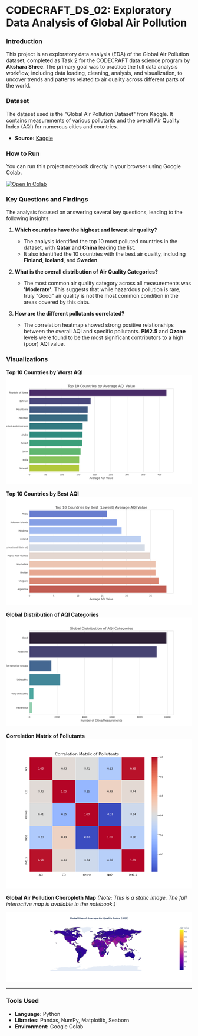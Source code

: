 # CODECRAFT_DS_02: Exploratory Data Analysis of Global Air Pollution

### Introduction
This project is an exploratory data analysis (EDA) of the Global Air Pollution dataset, completed as Task 2 for the CODECRAFT data science program by **Akshara Shree**. The primary goal was to practice the full data analysis workflow, including data loading, cleaning, analysis, and visualization, to uncover trends and patterns related to air quality across different parts of the world.

### Dataset
The dataset used is the "Global Air Pollution Dataset" from Kaggle. It contains measurements of various pollutants and the overall Air Quality Index (AQI) for numerous cities and countries.
- **Source:** [Kaggle](https://www.kaggle.com/datasets/hasibalmuzdaddid/global-air-pollution-dataset)

### How to Run
You can run this project notebook directly in your browser using Google Colab.

[![Open In Colab](https://colab.research.google.com/assets/colab-badge.svg)](https://colab.research.google.com/github/aksharashree/CODECRAFT_DS_02/blob/main/CODECRAFT_TASK_2_Akshara_Shree.ipynb)

### Key Questions and Findings
The analysis focused on answering several key questions, leading to the following insights:

1.  **Which countries have the highest and lowest air quality?**
    - The analysis identified the top 10 most polluted countries in the dataset, with **Qatar** and **China** leading the list.
    - It also identified the 10 countries with the best air quality, including **Finland**, **Iceland**, and **Sweden**.

2.  **What is the overall distribution of Air Quality Categories?**
    - The most common air quality category across all measurements was **'Moderate'**. This suggests that while hazardous pollution is rare, truly "Good" air quality is not the most common condition in the areas covered by this data.

3.  **How are the different pollutants correlated?**
    - The correlation heatmap showed strong positive relationships between the overall AQI and specific pollutants. **PM2.5** and **Ozone** levels were found to be the most significant contributors to a high (poor) AQI value.

### Visualizations

**Top 10 Countries by Worst AQI**
![Top 10 Worst AQI](top_10_countries_by_aqi.png)

**Top 10 Countries by Best AQI**
![Top 10 Best AQI](top_10_countries_best_aqi.png)

**Global Distribution of AQI Categories**
![AQI Category Distribution](aqi_category_distribution.png)

**Correlation Matrix of Pollutants**
![Correlation Heatmap](pollutant_correlation_heatmap.png)

**Global Air Pollution Choropleth Map**
*(Note: This is a static image. The full interactive map is available in the notebook.)*

![Global Pollution Map](world_pollution_map.png)

---
### Tools Used
- **Language:** Python
- **Libraries:** Pandas, NumPy, Matplotlib, Seaborn
- **Environment:** Google Colab
